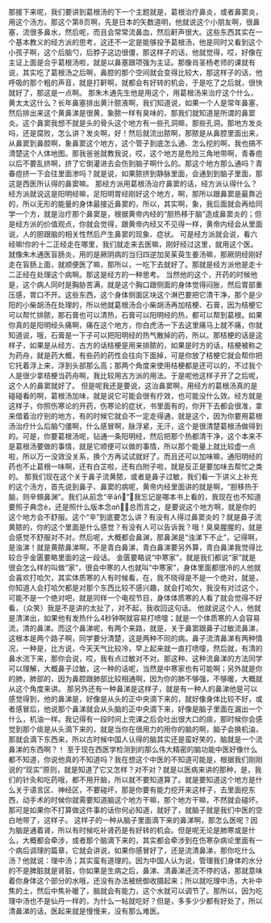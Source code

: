 那接下来呢，我们要讲到葛根汤的下一个主题就是，葛根治疗鼻炎，或者鼻窦炎，用这个汤方。那这个第8页啊，先是日本的矢数道明，他就说这个小朋友啊，很鼻塞，流很多鼻水，然后呢，而且会常常流鼻血，然后鼾声很大。这些东西其实在一个基本教义的经方派的思考，这还不一定是能够投予葛根汤，他是同时又看到这个小孩子啊，这个后脑勺，后脖子这边很僵，那这样子的话，他就觉得，哎，好像在主证上面是合乎葛根汤啦，就是以鼻塞跟项强为主证。那像肖圣杨老师的课就有说，其实吃了葛根汤之后啊，鼻腔的那个空间就会变得比较大，那这样子的话，他呼吸的那个粗的声音，就是打鼾啊，就都会有好转的机会，于是吃了之后就，很快就好了，那这是一点啊。
那朱木通先生他是用这个，用葛根汤来治疗这个什么，黄太太这什么？长年鼻塞排出黄汁脓液啊，我们知道说，如果一个人是常年鼻塞，然后排出来这个黄鼻涕是很黄，象脓一样有臭味的，那我们就知道是所谓的鼻窦炎。这个鼻窦我想不就是头的骨头这个地方有一些孔洞嘛，那些孔洞，那地方发炎吗，还是腐败，怎么讲？发炎啊，好！然后就流出脓啊，那脓是从鼻腔里面出来，从鼻窦到鼻腔啊，象鼻窦这个地方，这个管子到底怎么通、怎么挖的啊，我也搞不清楚这个人体地图。那我爸爸就教我说，哎，这个地方是危险三角地带啊，青春痘以后不要乱挤啊，挤了它倒灌进去会伤到脑子啊什么的。那这个地方那么通吗？青春痘挤一下会往里面渗吗？就是说，如果脓挤到静脉里面，会通到到脑子里面，那这是西医所认得的鼻窦嘛。
那经方派用葛根汤治疗鼻窦的话，经方派认得什么？经方派就说这是阳明经嘛，足阳明胃经刚好这个地方，啊，那所以跟鼻窦是最靠近的，所以无形的能量的身体最接近鼻窦的，所以，其实啊，象，我后面就会再给同学一个方，就是治疗那个鼻窦是，根据黄帝内经的“胆热移于脑”造成鼻窦炎的；但是经方派的价值观点，你就会觉得，跟黄帝内经又不见得一样，黄帝内经会从里面说，人的胆跟脑的相关性然后产生鼻窦的现象、症状。
可是经方派就会说，看六经嘛!你的十二正经走在哪里，我们就走来去医嘛，刚好经过这里，就用这个医。就像朱木通医盲肠炎，用的是厥阴病的当归四逆加吴茱萸生姜汤嘛，那厥阴经刚好走在盲肠上面，就顺便医了嘛，那所以，一吃下去就好了。那就是经方派他是走十二正经在处理这个病啊。那这是经方的一种思考。
当然他的这个，开药的时候他是，这个病人同时是胸胁苦满，就是这个胸口跟侧面的身体觉得闷胀，然后胃部重压感，胃口不开。这些东西，这个身体侧面区块这个淋巴要把它清干净，那个是少阳的小柴胡汤在处理的，所以他就葛根汤合小柴胡汤再加桔梗、石膏，因为桔梗它可以帮忙排脓，那石膏也可以清热，石膏可以阳明经的热，都可以帮到葛根。如果你真的是阳明经头痛啊，痛在这个地方，你白虎汤一下去这里痛马上就不痛，你就知道说，哦，石膏是一下子可以把阳明经的热气散掉的药，所以。那桔梗的话是这样子，如果是从经方、古方的话桔梗是用来排脓的，如果是时方的话，桔梗被称之为药舟，就是药大概，有些药的药性会往向下面掉，可是你放了桔梗它就会帮你把它托着浮上来，浮到头部那么高；那两个角度来使用桔梗都是还可以的，不过我个人是很少拿桔梗当药舟啊，我比较用古方派的用法。于是呢他这样子开了之后呢，这个人的鼻窦就好了。
但是呢我还是要说，这治鼻窦啊，用经方的葛根汤真的是碰碰看的啊，葛根汤加味，就是说它可能会很有疗效，也可能没什么效。经方就是这样子，你照伤寒论的开药，伤寒论的症状，书里面有的，你开下去都会很准，拿来借着治疗别的地方，有的时候它就会不一定走得通，就是这个，因为你要用葛根汤治疗什么后脑勺僵啊，什么感冒啊，脉浮紧，无汗，这个是很清楚葛根汤做得到的。可是，你要葛根汤呢，钻通一条阳明经，然后把那个热都清干净，这个本来不是葛根汤要做的事情，就是它顺便可以做的事情，所以那个能量上就比较虚一点啦，所以万一没效没关系，换个方再试试就好了。而且还可以加味嘛，通阳明经的药也不止葛根一味啊，还有白芷啦，还有白附子啦，就是反正是要加味去帮忙之类的。
那我们现在这个关于鼻子流黄脓，或者是鼻子过敏，我们看一下讲义上补充的这个汤方，首先说到鼻子、鼻窦的病呢，黄帝内经里面讲的就是啊，“胆移热于脑，则辛頞鼻渊”。我们从前念“辛āň”，我忘记是哪本书上看的，我现在也不知道要照子典念è，还是照什么版本念ɑň，总而言之，是要说这个地方啊，就是你的这个地方会不舒服。这个“辛”到底要怎么讲？有没有人得过鼻窦炎的？就是鼻子流黄脓的，你的这个里面是什么感觉？有没有人可以告诉我？哦！臭臭腥腥的，就是会感觉不舒服对不对。然后呢，大概都会鼻渊，那鼻渊是“浊涕下不止”，记得啊，是浊涕！就是黄脓鼻涕啊，不是青白鼻涕，青白鼻涕要另外算，青白鼻涕我觉得比较合乎金匮要略里面的这一段话。
金匮要略说“中寒家”，就是我们都说“家”就是很会怎么样的叫做“家”，很会中寒的人也就叫“中寒家”，身体里面都很冷的人他就会喜欢打哈欠，其实体质寒的人有时候看，在，我不晓得是不是一个绝对，就是，你知道人会打哈欠都是对那个东西比较不感兴趣，就会打哈欠，我没有对过这个，可能不是一个绝对吧，就是同样一个电视节目，身体体质寒的人看了就会觉得不好看，（众笑）我是不是讲的太扯了，对不起，我收回这句话。
他就说这个人，他就是清涕出，如果他有发热什么4秒钟啊就容易打喷嚏；就是一个体质寒的人会容易流，清的鼻涕。而这个鼻涕呢，有两个来路，就是，关于鼻窦跟鼻子过敏流鼻涕，这根本是两个路子啊，同学要分清楚，这是两种不同的病。鼻子流清鼻涕有两种情况，一种是，比方说，今天天气比较冷，早上起来就一直打喷嚏，然后就，有清的鼻水流下来，那你会说，哎，我有点过敏对不对。那这种、这种流鼻涕的方法同学可以理解，大概鼻子过敏，这一种的话呢，当然是中寒家也有可能啊；另外就是你的肺，肺部的，因为鼻腔跟肺部比较相通啊，因为你的肺不够强，不够暖，大概就从这个角度来讲。
那另外还有一种鼻涕是这样子，就是有一种人的鼻涕他是可以感觉得到，他的鼻涕是，好像是从头的正中央滴下来的，就好像身体比较不好，或者感冒后，他说那个鼻涕就会从头脑的正中央滴下来，好像是脑子里面在漏出一个什么，机油一样。我记得有一段时间上完课之后会吐出很大口的痰，那时候你会感觉到那个痰是从头滴下来的，就是当你在很用力的用你的脑的啊，脑子会换机油，那就会滴下东西来，所以古时候中国人认得的脑其实还是蛮好笑的，脑就是一个流鼻涕的东西啊？！
至于现在西医学检测到的那么伟大精密的脑功能中医好像什么都不知道，你说他真的不知道吗？我在想这个中医的不知道可能是，根据我们刚刚说的“现实”原则，就是知道了它又怎样？对不对？就是以医病来讲的那种，是，我们的针灸和吃药哦，都不用开脑，所以就不要知道算了。就是要知道这个地方是什么关于语言区、神经区，不要碰坏，那是你要有能力挖开来这样子，去里面挖东西，动手术的时候你就需要知道脑这个地方干嘛，那个地方干嘛，不然就会碰坏。那可是如果你不打算做这件事的话你何必知道，就好了，就脑子就是我们中医的空白地带了，这样子。
这样子的一种从脑子里面滴下来的鼻涕啊，那怎么医呢？因为脑是通着肾，所以有时候吃补肾药是有好转的机会。但是呢无论是肺寒或是什么，大概都会牵涉，或者那个脑滴下来的，其实都会牵涉到在伤寒杂病论里面有一个病后调理的篇章，它就会讲说，如果你感冒好了，还是流清鼻涕，那你吃什么汤？他就说：理中汤；其实蛮有道理的。因为中国人认为说，管理我们身体的水分的不是脾脏就是肾脏，你如果是生病之后，鼻涕、清鼻涕还流不停的话，那就意味着你身体这个部分的水哦，还没有办法被统御收摄起来；所以就吃理中汤，大补中焦的土，然后中焦补暖了，脑就会有能力，这个水就可以调节了。那所以，因为吃理中汤也不是仙丹一样的，为什么一帖就吃好？但是，多多少少都有好处了，所以清鼻涕的话，医起来就是慢慢来，没有那么难医。

